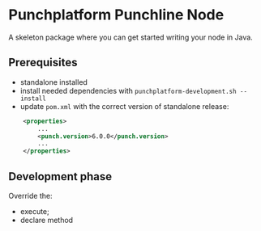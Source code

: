 # Punchplatform Punchline Node

A skeleton package where you can get started writing your node in Java.

## Prerequisites

- standalone installed
- install needed dependencies with `punchplatform-development.sh --install`
- update `pom.xml` with the correct version of standalone release:

```xml
	<properties>
		...
        <punch.version>6.0.0</punch.version>
        ...
	</properties>
```

## Development phase

Override the:

- execute;
- declare method